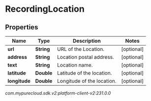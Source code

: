 # RecordingLocation


## Properties

| Name | Type | Description | Notes |
| ------------ | ------------- | ------------- | ------------- |
| **url** | **String** | URL of the Location. |  [optional] |
| **address** | **String** | Location postal address. |  [optional] |
| **text** | **String** | Location name. |  [optional] |
| **latitude** | **Double** | Latitude of the location. |  [optional] |
| **longitude** | **Double** | Longitude of the location. |  [optional] |




_com.mypurecloud.sdk.v2:platform-client-v2:231.0.0_
